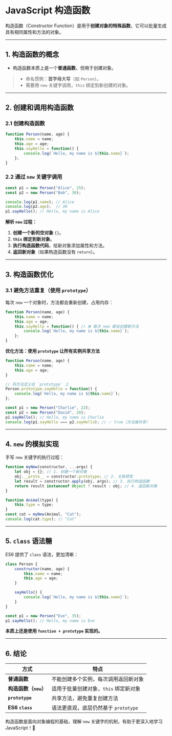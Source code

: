 # **JavaScript 构造函数**
构造函数（Constructor Function）是用于**创建对象的特殊函数**，它可以批量生成具有相同属性和方法的对象。

---

## **1. 构造函数的概念**
- 构造函数本质上是一个**普通函数**，但用于创建对象。
> - 命名惯例：**首字母大写**（如 `Person`）。
> - 需要用 `new` 关键字调用，`this` 绑定到新创建的对象。

---

## **2. 创建和调用构造函数**
### **2.1 创建构造函数**
```js
function Person(name, age) {
    this.name = name;
    this.age = age;
    this.sayHello = function() {
        console.log(`Hello, my name is ${this.name}`);
    };
}
```
### **2.2 通过 `new` 关键字调用**
```js
const p1 = new Person("Alice", 25);
const p2 = new Person("Bob", 30);

console.log(p1.name); // Alice
console.log(p2.age);  // 30
p1.sayHello(); // Hello, my name is Alice
```
**解析 `new` 过程：**
1. **创建一个新的空对象** `{}`。
2. **`this` 绑定到新对象**。
3. **执行构造函数代码**，给新对象添加属性和方法。
4. **返回新对象**（如果构造函数没有 `return`）。

---

## **3. 构造函数优化**
### **3.1 避免方法重复（使用 `prototype`）**
每次 `new` 一个对象时，方法都会重新创建，占用内存：
```js
function Person(name, age) {
    this.name = name;
    this.age = age;
    this.sayHello = function() { // ❌ 每次 new 都会创建新方法
        console.log(`Hello, my name is ${this.name}`);
    };
}
```
**优化方法：使用 `prototype` 让所有实例共享方法**
```js
function Person(name, age) {
    this.name = name;
    this.age = age;
}

// 将方法定义在 `prototype` 上
Person.prototype.sayHello = function() {
    console.log(`Hello, my name is ${this.name}`);
};

const p1 = new Person("Charlie", 22);
const p2 = new Person("David", 28);
p1.sayHello(); // Hello, my name is Charlie
console.log(p1.sayHello === p2.sayHello); // ✅ true（方法被共享）
```

---

## **4. `new` 的模拟实现**
手写 `new` 关键字的执行过程：
```js
function myNew(constructor, ...args) {
    let obj = {}; // 1. 创建一个新对象
    obj.__proto__ = constructor.prototype; // 2. 关联原型
    let result = constructor.apply(obj, args); // 3. 执行构造函数
    return result instanceof Object ? result : obj; // 4. 返回新对象
}

function Animal(type) {
    this.type = type;
}
const cat = myNew(Animal, "Cat");
console.log(cat.type); // "Cat"
```

---

## **5. `class` 语法糖**
ES6 提供了 `class` 语法，更加清晰：
```js
class Person {
    constructor(name, age) {
        this.name = name;
        this.age = age;
    }

    sayHello() {
        console.log(`Hello, my name is ${this.name}`);
    }
}

const p1 = new Person("Eve", 35);
p1.sayHello(); // Hello, my name is Eve
```
**本质上还是使用 `function + prototype` 实现的。**

---

## **6. 结论**
| 方式 | 特点 |
|------|------|
| **普通函数** | 不能创建多个实例，每次调用返回新对象 |
| **构造函数（`new`）** | 适用于批量创建对象，`this` 绑定新对象 |
| **`prototype`** | 共享方法，避免重复创建方法 |
| **ES6 `class`** | 语法更直观，底层仍然基于 `prototype` |

构造函数是面向对象编程的基础，理解 `new` 关键字的机制，有助于更深入地学习 JavaScript！🚀
